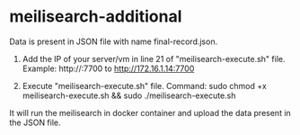# meilisearch-additional

Data is present in JSON file with name final-record.json.

1. Add the IP of your server/vm in line 21 of "meilisearch-execute.sh" file.
   Example: http://<ServerIP>:7700 to http://172.16.1.14:7700

2. Execute "meilisearch-execute.sh" file.
   Command: sudo chmod +x meilisearch-execute.sh && sudo ./meilisearch-execute.sh
   
It will run the meilisearch in docker container and upload the data present in the JSON file. 

